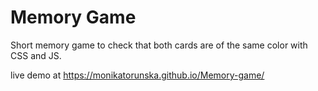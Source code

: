 # Memory Game

Short memory game to check that both cards are of the same color with CSS and JS.


live demo at https://monikatorunska.github.io/Memory-game/
